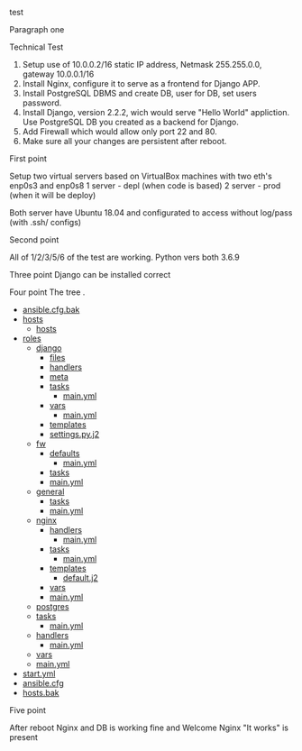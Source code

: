 test

Paragraph one

Technical Test


1.	Setup use of 10.0.0.2/16 static IP address, Netmask 255.255.0.0, gateway 10.0.0.1/16
2.	Install Nginx, configure it to serve as a frontend for Django APP.
3.	Install PostgreSQL DBMS and create DB, user for DB, set users password.
4.	Install Django, version 2.2.2, wich would serve "Hello World" appliction. Use PostgreSQL DB you created as a backend for Django.
5.	Add Firewall which would allow only port 22 and 80.
6.	Make sure all your changes are persistent after reboot.


First point

Setup two virtual servers based on VirtualBox machines with two eth's enp0s3 and enp0s8
1 server - depl (when code is based)
2 server - prod (when it will be deploy)

Both server have Ubuntu 18.04 and configurated to access without log/pass (with .ssh/ configs)

Second point

All of 1/2/3/5/6 of the test are working. Python vers both 3.6.9

Three point
Django can be installed correct

Four point
The tree .

 * [ansible.cfg.bak](./ansible.cfg.bak)
 * [hosts](./hosts)
   * [hosts](./hosts/hosts)
 * [roles](./roles)
   * [django](./roles/django)
     * [files](./roles/django/files)
     * [handlers](./roles/django/handlers)
     * [meta](./roles/django/meta)
     * [tasks](./roles/django/tasks)
       * [main.yml](./roles/django/tasks/main.yml)
     * [vars](./roles/django/vars)
       * [main.yml](./roles/django/vars/main.yml)
     * [templates](./roles/django/templates)
     * [settings.py.j2](./roles/django/templates/settings.py.j2)
   * [fw](./roles/fw)
     * [defaults](./roles/fw/defaults)
       * [main.yml](./roles/fw/defaults/main.yml)
     * [tasks](./roles/fw/tasks)
     * [main.yml](./roles/fw/tasks/main.yml)
   * [general](./roles/general)
     * [tasks](./roles/general/tasks)
     * [main.yml](./roles/general/tasks/main.yml)
   * [nginx](./roles/nginx)
     * [handlers](./roles/nginx/handlers)
       * [main.yml](./roles/nginx/handlers/main.yml)
     * [tasks](./roles/nginx/tasks)
       * [main.yml](./roles/nginx/tasks/main.yml)
     * [templates](./roles/nginx/templates)
       * [default.j2](./roles/nginx/templates/default.j2)
     * [vars](./roles/nginx/vars)
     * [main.yml](./roles/nginx/vars/main.yml)
   * [postgres](./roles/postgres)
   * [tasks](./roles/postgres/tasks)
     * [main.yml](./roles/postgres/tasks/main.yml)
   * [handlers](./roles/postgres/handlers)
     * [main.yml](./roles/postgres/handlers/main.yml)
   * [vars](./roles/postgres/vars)
   * [main.yml](./roles/postgres/vars/main.yml)
 * [start.yml](./start.yml)
 * [ansible.cfg](./ansible.cfg)
 * [hosts.bak](./hosts.bak)


Five point

After reboot Nginx and DB is working fine and Welcome Nginx "It works" is present
